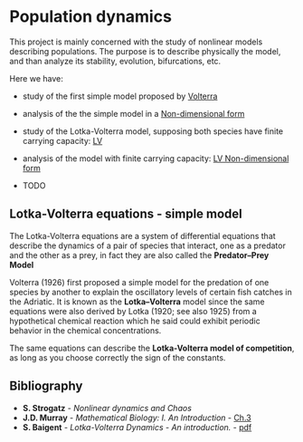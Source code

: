 # Population dynamics

This project is mainly concerned with the study of nonlinear models describing populations.
The purpose is to describe physically the model, and than analyze its stability, evolution, bifurcations, etc.

Here we have:

* study of the first simple model proposed by [Volterra](Notebooks/01.Simple_Model.ipynb) 
* analysis of the the simple model in a [Non-dimensional form](Notebooks/02.Simple_Model_Nondimensionalization.ipynb) 
* study of the Lotka-Volterra model, supposing both species have finite carrying capacity: [LV](Notebooks/03.LV_Model.ipynb) 
* analysis of the model with finite carrying capacity: [LV Non-dimensional form](Notebooks/04.LV_Model_NonDim.ipynb)

* TODO  


## Lotka-Volterra equations - simple model
The Lotka-Volterra equations are a system of differential equations that describe the dynamics of a pair of species that interact, one as a predator and the other as a prey, in fact they are also called the __Predator–Prey Model__

Volterra (1926) first proposed a simple model for the predation of one species by another to explain the oscillatory levels of certain fish catches in the Adriatic.
It is known as the __Lotka–Volterra__ model since the same equations were also derived by Lotka (1920; see also 1925) from a hypothetical chemical reaction which he said could exhibit periodic behavior in the chemical concentrations. 

The same equations can describe the __Lotka-Volterra model of competition__, as long as you choose correctly the sign of the constants.



## Bibliography

+ **S. Strogatz** - *Nonlinear dynamics and Chaos*
+ **J.D. Murray** - *Mathematical Biology: I. An Introduction* - [Ch.3](http://faculty.washington.edu/hqian/amath4-523/Murray-Math-Biol-ch3.pdf)
+ **S. Baigent** - *Lotka-Volterra Dynamics - An introduction.* - [pdf](http://www.ltcc.ac.uk/media/london-taught-course-centre/documents/Bio-Mathematics-(APPLIED).pdf)





